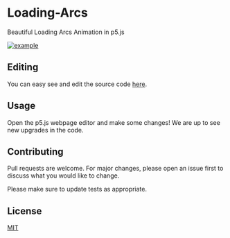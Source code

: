 # Loading-Arcs

Beautiful Loading Arcs Animation in p5.js

[![example](https://raw.githubusercontent.com/CatalaHD/Loading-Arcs/master/frames/frame1.png)](https://catalahd.github.io/Loading-Arcs/)

## Editing

You can easy see and edit the source code [here](https://editor.p5js.org/thecatalahd/sketches/j9D4IBrKL).

## Usage

Open the p5.js webpage editor and make some changes! We are up to see new upgrades in the code.

## Contributing

Pull requests are welcome. For major changes, please open an issue first to discuss what you would like to change.

Please make sure to update tests as appropriate.

## License

[MIT](https://github.com/CatalaHD/Loading-Arcs/blob/master/LICENSE)
